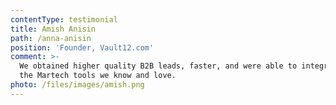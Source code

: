 ```yaml
---
contentType: testimonial
title: Amish Anisin
path: /anna-anisin
position: 'Founder, Vault12.com'
comment: >-
  We obtained higher quality B2B leads, faster, and were able to integrate with
  the Martech tools we know and love.
photo: /files/images/amish.png
---
```


